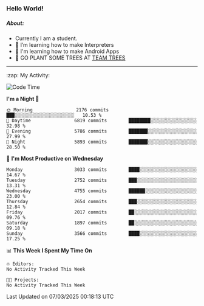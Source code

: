 ### Hello World!

##### About:
- Currently I am a student.
- 🌱 I’m learning how to make Interpreters
- 🌱 I'm learning how to make Android Apps
- 🌱 GO PLANT SOME TREES AT [TEAM TREES](https://teamtrees.org/)

---
  <summary>:zap: My Activity:</summary>
  
<!--START_SECTION:waka-->
![Code Time](http://img.shields.io/badge/Code%20Time-1%2C661%20hrs%2033%20mins-blue)

**I'm a Night 🦉** 

```text
🌞 Morning                2176 commits        ███░░░░░░░░░░░░░░░░░░░░░░   10.53 % 
🌆 Daytime                6819 commits        ████████░░░░░░░░░░░░░░░░░   32.98 % 
🌃 Evening                5786 commits        ███████░░░░░░░░░░░░░░░░░░   27.99 % 
🌙 Night                  5893 commits        ███████░░░░░░░░░░░░░░░░░░   28.50 % 
```
📅 **I'm Most Productive on Wednesday** 

```text
Monday                   3033 commits        ████░░░░░░░░░░░░░░░░░░░░░   14.67 % 
Tuesday                  2752 commits        ███░░░░░░░░░░░░░░░░░░░░░░   13.31 % 
Wednesday                4755 commits        ██████░░░░░░░░░░░░░░░░░░░   23.00 % 
Thursday                 2654 commits        ███░░░░░░░░░░░░░░░░░░░░░░   12.84 % 
Friday                   2017 commits        ██░░░░░░░░░░░░░░░░░░░░░░░   09.76 % 
Saturday                 1897 commits        ██░░░░░░░░░░░░░░░░░░░░░░░   09.18 % 
Sunday                   3566 commits        ████░░░░░░░░░░░░░░░░░░░░░   17.25 % 
```


📊 **This Week I Spent My Time On** 

```text
🔥 Editors: 
No Activity Tracked This Week

🐱‍💻 Projects: 
No Activity Tracked This Week
```


 Last Updated on 07/03/2025 00:18:13 UTC
<!--END_SECTION:waka-->
